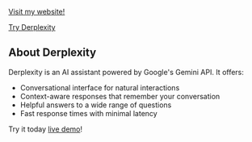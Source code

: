 [Visit my website!](https://kondo-21401.web.app)

[Try Derplexity](https://kondo-21401.web.app/derplexity)

## About Derplexity

Derplexity is an AI assistant powered by Google's Gemini API. It offers:

- Conversational interface for natural interactions
- Context-aware responses that remember your conversation
- Helpful answers to a wide range of questions
- Fast response times with minimal latency

Try it today [live demo](https://kondo-21401.web.app/derplexity)!